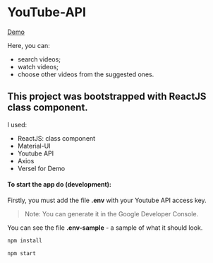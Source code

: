 # YouTube-API
[Demo](https://you-tube-api-six.vercel.app/)

Here, you can:

- search videos;
- watch videos;
- choose other videos from the suggested ones.

## This project was bootstrapped with ReactJS class component.

I used:

- ReactJS: class component
- Material-UI
- Youtube API
- Axios
- Versel for Demo

#### To start the app do (development):

Firstly, you must add the file **.env** with your Youtube API access key.

> Note: You can generate it in the Google Developer Console.

You can see the file **.env-sample** - a sample of what it should look.

```sh
npm install
```

```sh
npm start
```
